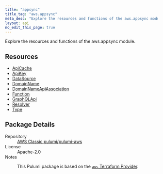 ```yaml
---
title: "appsync"
title_tag: "aws.appsync"
meta_desc: "Explore the resources and functions of the aws.appsync module."
layout: api
no_edit_this_page: true
---
```


<!-- WARNING: this file was generated by Pulumi Docs Generator. -->
<!-- Do not edit by hand unless you're certain you know what you are doing! -->

Explore the resources and functions of the aws.appsync module.

<h2 id="resources">Resources</h2>
<ul class="api">
    <li><a href="apicache/" title="ApiCache"><span class="api-symbol api-symbol--resource"></span>ApiCache</a></li>
    <li><a href="apikey/" title="ApiKey"><span class="api-symbol api-symbol--resource"></span>ApiKey</a></li>
    <li><a href="datasource/" title="DataSource"><span class="api-symbol api-symbol--resource"></span>DataSource</a></li>
    <li><a href="domainname/" title="DomainName"><span class="api-symbol api-symbol--resource"></span>DomainName</a></li>
    <li><a href="domainnameapiassociation/" title="DomainNameApiAssociation"><span class="api-symbol api-symbol--resource"></span>DomainNameApiAssociation</a></li>
    <li><a href="function/" title="Function"><span class="api-symbol api-symbol--resource"></span>Function</a></li>
    <li><a href="graphqlapi/" title="GraphQLApi"><span class="api-symbol api-symbol--resource"></span>GraphQLApi</a></li>
    <li><a href="resolver/" title="Resolver"><span class="api-symbol api-symbol--resource"></span>Resolver</a></li>
    <li><a href="type/" title="Type"><span class="api-symbol api-symbol--resource"></span>Type</a></li>
</ul>

<h2 id="package-details">Package Details</h2>
<dl class="package-details">
	<dt>Repository</dt>
	<dd><a href="https://github.com/pulumi/pulumi-aws">AWS Classic pulumi/pulumi-aws</a></dd>
	<dt>License</dt>
	<dd>Apache-2.0</dd>
	<dt>Notes</dt>
	<dd><p>This Pulumi package is based on the <a href="https://github.com/hashicorp/terraform-provider-aws"><code>aws</code> Terraform Provider</a>.</p>
</dd>
</dl>

